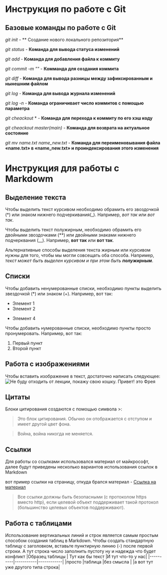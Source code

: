 # Инструкция по работе с Git

## Базовые команды по работе с Git

*git init* - ** Создание нового локального репозитория**

*git status* - **Команда для вывода статуса изменений**

*git add* - **Команда для добавления файла к коммиту**

*git commit -m "<message>"* - **Комманда для cоздания коммита**

*git diff* - **Команда для вывода разницы между зафиксированным и нынешним файлом**

*git log* - **Команда для вывода журнала изменений**

*git log -n <limit>* - **Команда ограничивает число коммитов с помощью параметра**

*git cheackout* <commit code>* - **Команда для перехода к коммиту по его хэш коду**

*git cheackout master(main)* - **Команда для возврата на актуальное состояние**

*git mv name.txt name_new.txt* - **Команда для переименовывания файла «name.txt» в «name_new.txt» и проиндексирования этого изменения**


# Инструкция для работы с Markdowm

## Выделение текста

Чтобы выделить текст курсивом необходимо обрамить его звоздочкой (*) или знаком нижнего подчеркивания(_). Например, *вот так* или _вот так_.

Чтобы выделить текст полужирным, необходимо обрамить его двойными звоздочками (**) или двойными знаками нижнего подчерквания (__). Например, **вот так** или __вот так__.

Альтернативные способы выделения текста жирным или курсивом нужны для того, чтобы мы могли совсещать оба способа. Например, _текст может быть выделен курсивом и при этом быть **полужирным**_.

## Списки

Чтобы добавить ненумерованные списки, необходимо пункты выделить звездочкой (*) или знаком (+). Например, вот так:
* Элемент 1
* Элемент 2
+ Элемент 4

Чтобы добавить нумерованные списки, необходимо пункты просто пронумеровать. Например, вот так:
1. Первый пункт
2. Второй пункт

## Работа с изображениями

Чтобы вставить изображение в текст, достаточно написать следующее:
![Не буду отходить от лекции, покажу свою кошку. Привет! это Фрея](freya.jpg)

## Цитаты

Блоки цитирования создаются с помощью символа >:

> Это блок цитирования. Обычно он отображается с отступом и имеет другой цвет фона.

> Война, война никогда не меняется.

## Ссылки

Для работы со ссылками использовался материал от майкрософт, далее будут приведены несколько вариантов использования ссылок в Markdown

вот пример ссылки на страницу, откуда брался материал -  [Ссылка на материал](https://learn.microsoft.com/ru-ru/contribute/how-to-write-links)

> Все ссылки должны быть безопасными (с протоколом https вместо http), если целевой объект поддерживает такой протокол (большинство целевых объектов поддерживают).

## Работа с таблицами

Использование вертикальных линий и строк является самым простым способом создания таблиц в Markdown. Чтобы создать стандартную таблицу с заголовком, вставьте пунктирную линию (-)  после первой строки.
А тут строка число заполнить пустоту ну и надежда что будет конфликт
|Образец таблицы  | Тут как бы текст  |И тут что-то у нас|
|----------|-----------|------------|
|просто     |таблица       |без смысла        |
|а вот тут уже другого типа строка|
